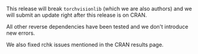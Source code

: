 This release will break `torchvisionlib` (which we are also authors) and we
will submit an update right after this release is on CRAN.

All other reverse dependencies have been tested and we don't introduce new 
errors.

We also fixed rchk issues mentioned in the CRAN results page.